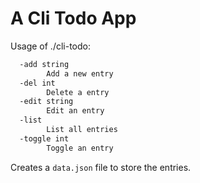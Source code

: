 # A Cli Todo App

Usage of ./cli-todo:
```bash
  -add string
        Add a new entry
  -del int
        Delete a entry
  -edit string
        Edit an entry
  -list
        List all entries
  -toggle int
        Toggle an entry
```

Creates a `data.json` file to store the entries.